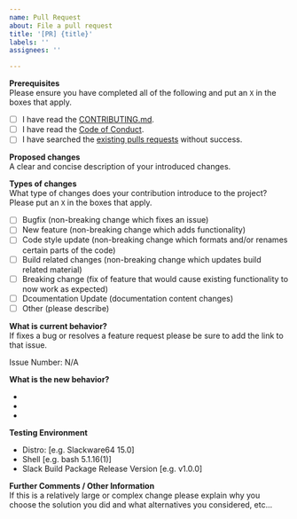 ```yaml
---
name: Pull Request
about: File a pull request
title: '[PR] {title}'
labels: ''
assignees: ''

---
```

**Prerequisites**  
Please ensure you have completed all of the following and put an `X` in the boxes that apply.
- [ ] I have read the [CONTRIBUTING.md](../../blob/master/CONTRIBUTING.md).
- [ ] I have read the [Code of Conduct](../../blob/master/CODE_OF_CONDUCT.md).
- [ ] I have searched the [existing pulls requests](https://github.com/N-Tek/openGLRefToMan/pulls?q=is%3Apr) without success.

**Proposed changes**  
A clear and concise description of your introduced changes.

**Types of changes**  
What type of changes does your contribution introduce to the project? Please put an `X` in the boxes that apply.
- [ ] Bugfix                (non-breaking change which fixes an issue)
- [ ] New feature           (non-breaking change which adds functionality)
- [ ] Code style update     (non-breaking change which formats and/or renames certain parts of the code)
- [ ] Build related changes (non-breaking change which updates build related material)
- [ ] Breaking change       (fix of feature that would cause existing functionality to now work as expected)
- [ ] Dcoumentation Update  (documentation content changes)
- [ ] Other                 (please describe)

**What is current behavior?**  
If fixes a bug or resolves a feature request please be sure to add the link
to that issue.

Issue Number: N/A

**What is the new behavior?**  

 -
 -
 -

**Testing Environment**  
 - Distro: [e.g. Slackware64 15.0]
 - Shell [e.g. bash 5.1.16(1)]
 - Slack Build Package Release Version [e.g. v1.0.0]

**Further Comments / Other Information**  
If this is a relatively large or complex change please explain why you choose the solution you did and
what alternatives you considered, etc...

